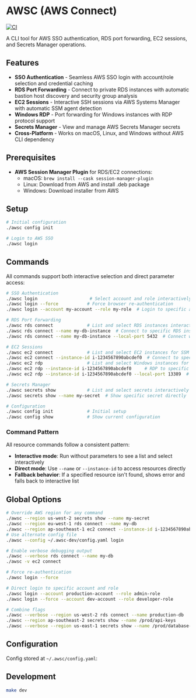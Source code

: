 # AWSC (AWS Connect)

[![CI](https://github.com/blontic/awsc/actions/workflows/ci.yml/badge.svg)](https://github.com/blontic/awsc/actions/workflows/ci.yml)

A CLI tool for AWS SSO authentication, RDS port forwarding, EC2 sessions, and Secrets Manager operations.

## Features

- **SSO Authentication** - Seamless AWS SSO login with account/role selection and credential caching
- **RDS Port Forwarding** - Connect to private RDS instances with automatic bastion host discovery and security group analysis
- **EC2 Sessions** - Interactive SSH sessions via AWS Systems Manager with automatic SSM agent detection
- **Windows RDP** - Port forwarding for Windows instances with RDP protocol support
- **Secrets Manager** - View and manage AWS Secrets Manager secrets
- **Cross-Platform** - Works on macOS, Linux, and Windows without AWS CLI dependency

## Prerequisites

- **AWS Session Manager Plugin** for RDS/EC2 connections:
  - macOS: `brew install --cask session-manager-plugin`
  - Linux: Download from AWS and install .deb package
  - Windows: Download installer from AWS

## Setup

```bash
# Initial configuration
./awsc config init

# Login to AWS SSO
./awsc login
```

## Commands

All commands support both interactive selection and direct parameter access:

```bash
# SSO Authentication
./awsc login                    # Select account and role interactively
./awsc login --force           # Force browser re-authentication
./awsc login --account my-account --role my-role  # Login to specific account and role directly

# RDS Port Forwarding
./awsc rds connect             # List and select RDS instances interactively
./awsc rds connect --name my-db-instance  # Connect to specific RDS instance directly
./awsc rds connect --name my-db-instance --local-port 5432  # Connect with custom local port

# EC2 Sessions
./awsc ec2 connect             # List and select EC2 instances for SSM session
./awsc ec2 connect --instance-id i-1234567890abcdef0  # Connect to specific instance directly
./awsc ec2 rdp                 # List and select Windows instances for RDP port forwarding
./awsc ec2 rdp --instance-id i-1234567890abcdef0     # RDP to specific Windows instance directly
./awsc ec2 rdp --instance-id i-1234567890abcdef0 --local-port 13389  # RDP with custom local port

# Secrets Manager
./awsc secrets show            # List and select secrets interactively
./awsc secrets show --name my-secret  # Show specific secret directly

# Configuration
./awsc config init             # Initial setup
./awsc config show             # Show current configuration
```

### Command Pattern

All resource commands follow a consistent pattern:

- **Interactive mode**: Run without parameters to see a list and select interactively
- **Direct mode**: Use `--name` or `--instance-id` to access resources directly
- **Fallback behavior**: If a specified resource isn't found, shows error and falls back to interactive list

## Global Options

```bash
# Override AWS region for any command
./awsc --region us-west-2 secrets show --name my-secret
./awsc --region eu-west-1 rds connect --name my-db
./awsc --region ap-southeast-1 ec2 connect --instance-id i-1234567890abcdef0
# Use alternate config file
./awsc --config ~/.awsc-dev/config.yaml login

# Enable verbose debugging output
./awsc --verbose rds connect --name my-db
./awsc -v ec2 connect

# Force re-authentication
./awsc login --force

# Direct login to specific account and role
./awsc login --account production-account --role admin-role
./awsc login --force --account dev-account --role developer-role

# Combine flags
./awsc --verbose --region us-west-2 rds connect --name production-db
./awsc --region ap-southeast-2 secrets show --name /prod/api-keys
./awsc --verbose --region us-east-1 secrets show --name /prod/database-password
```

## Configuration

Config stored at `~/.awsc/config.yaml`:

## Development

```bash
make dev
```
